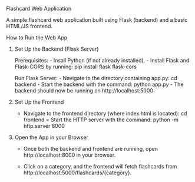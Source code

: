 Flashcard Web Application

A simple flashcard web application built using Flask (backend) and a basic HTML/JS frontend.

How to Run the Web App

1. Set Up the Backend (Flask Server)

    Prerequisites:
        - Insall Python (if not already installed).
        - Install Flask and Flask-CORS by running: pip install flask flask-cors

    Run Flask Server:
        - Navigate to the directory containing app.py: cd backend
        - Start the backend with the command: python app.py
        - The backend should now be running on http://localhost:5000

2. Set Up the Frontend
    
    - Navigate to the frontend directory (where index.html is located): cd frontend
    = Start the HTTP server with the command: python -m http.server 8000

3. Open the App in your Browser
    
    - Once both the backend and frontend are running, open http://localhost:8000 in your browser.

    - Click on a category, and the frontend will fetch flashcards from http://localhost:5000/flashcards/{category}.
